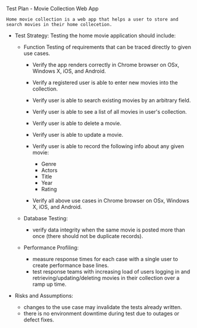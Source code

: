 Test Plan - Movie Collection Web App

	Home movie collection is a web app that helps a user to store and search movies in their home collecetion. 

- Test Strategy: 
	Testing the home movie application should include:
	- Function Testing of requirements that can be traced directly to given use cases.
		- Verify the app renders correctly in Chrome browser on OSx, Windows X, iOS, and Android.
		- Verify a registered user is able to enter new movies into the collection.
		- Verify user is able to search existing movies by an arbitrary field. 
		- Verify user is able to see a list of all movies in user's collection.
		- Verify user is able to delete a movie.
		- Verify user is able to update a movie.
		- Verify user is able to record the following info about any given movie:
			- Genre 
			- Actors 
			- Title
			- Year
			- Rating
		
		- Verify all above use cases in Chrome browser on OSx, Windows X, iOS, and Android.

	- Database Testing:
		- verify data integrity when the same movie is posted more than once (there should not be duplicate records).

	- Performance Profiling: 
		- measure response times for each case with a single user to create performance base lines.
		- test response teams with increasing load of users logging in and retrieving/updating/deleting movies in their collection over a ramp up time.

- Risks and Assumptions:
	- changes to the use case may invalidate the tests already written.
	- there is no environment downtime during test due to outages or defect fixes. 




